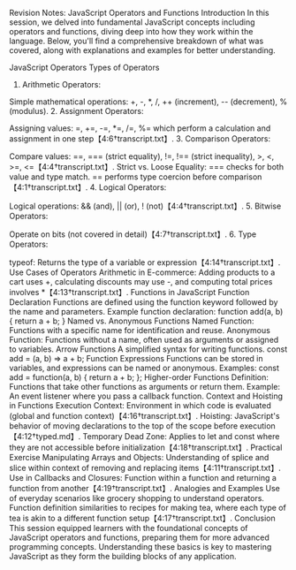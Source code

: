 Revision Notes: JavaScript Operators and Functions
Introduction
In this session, we delved into fundamental JavaScript concepts including operators and functions, diving deep into how they work within the language. Below, you'll find a comprehensive breakdown of what was covered, along with explanations and examples for better understanding.

JavaScript Operators
Types of Operators

1. Arithmetic Operators:

Simple mathematical operations: +, -, \*, /, ++ (increment), -- (decrement), % (modulus). 2. Assignment Operators:

Assigning values: =, +=, -=, \*=, /=, %= which perform a calculation and assignment in one step【4:6†transcript.txt】. 3. Comparison Operators:

Compare values: ==, === (strict equality), !=, !== (strict inequality), >, <, >=, <=【4:4†transcript.txt】.
Strict vs. Loose Equality:
=== checks for both value and type match.
== performs type coercion before comparison【4:1†transcript.txt】. 4. Logical Operators:

Logical operations: && (and), || (or), ! (not)【4:4†transcript.txt】. 5. Bitwise Operators:

Operate on bits (not covered in detail)【4:7†transcript.txt】. 6. Type Operators:

typeof: Returns the type of a variable or expression【4:14†transcript.txt】.
Use Cases of Operators
Arithmetic in E-commerce: Adding products to a cart uses +, calculating discounts may use -, and computing total prices involves \*【4:13†transcript.txt】.
Functions in JavaScript
Function Declaration
Functions are defined using the function keyword followed by the name and parameters.
Example function declaration:
function add(a, b) {
return a + b;
}
Named vs. Anonymous Functions
Named Function: Functions with a specific name for identification and reuse.
Anonymous Function: Functions without a name, often used as arguments or assigned to variables.
Arrow Functions
A simplified syntax for writing functions.
const add = (a, b) => a + b;
Function Expressions
Functions can be stored in variables, and expressions can be named or anonymous.
Examples:
const add = function(a, b) { return a + b; };
Higher-order Functions
Definition: Functions that take other functions as arguments or return them.
Example: An event listener where you pass a callback function.
Context and Hoisting in Functions
Execution Context: Environment in which code is evaluated (global and function context)【4:16†transcript.txt】.
Hoisting: JavaScript's behavior of moving declarations to the top of the scope before execution【4:12†typed.md】.
Temporary Dead Zone: Applies to let and const where they are not accessible before initialization【4:18†transcript.txt】.
Practical Exercise
Manipulating Arrays and Objects: Understanding of splice and slice within context of removing and replacing items【4:11†transcript.txt】.
Use in Callbacks and Closures: Function within a function and returning a function from another【4:19†transcript.txt】.
Analogies and Examples
Use of everyday scenarios like grocery shopping to understand operators.
Function definition similarities to recipes for making tea, where each type of tea is akin to a different function setup【4:17†transcript.txt】.
Conclusion
This session equipped learners with the foundational concepts of JavaScript operators and functions, preparing them for more advanced programming concepts. Understanding these basics is key to mastering JavaScript as they form the building blocks of any application.

